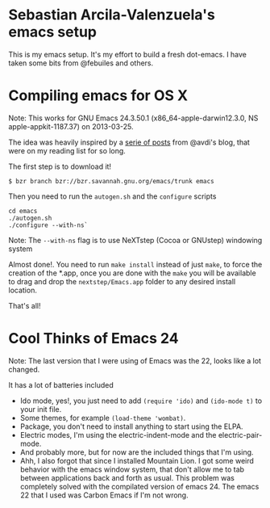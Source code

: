 Sebastian Arcila-Valenzuela's emacs setup
=========================================

This is my emacs setup. It's my effort to build a fresh dot-emacs. I have taken some bits from @febuiles and others.

Compiling emacs for OS X
========================

Note: This works for GNU Emacs 24.3.50.1 (x86_64-apple-darwin12.3.0,
NS apple-appkit-1187.37) on 2013-03-25.

The idea was heavily inspired by a
[serie of posts](http://devblog.avdi.org/category/emacs-reboot/page/2/)
from @avdi's blog, that were on my reading list for so long.

The first step is to download it!

	$ ﻿bzr branch bzr://bzr.savannah.gnu.org/emacs/trunk emacs

Then you need to run the `autogen.sh` and the `configure` scripts

	cd emacs
	./autogen.sh
	./configure --with-ns`

Note: The `--with-ns` flag is to use NeXTstep (Cocoa or GNUstep) windowing system

Almost done!.
You need to run `make install` instead of just `make`, to force the
creation of the *.app, once you are done with the `make` you will be
available to drag and drop the `nextstep/Emacs.app` folder to any
desired install location.

That's all!

Cool Thinks of Emacs 24
=======================
Note: The last version that I were using of Emacs was the 22, looks
like a lot changed.

It has a lot of batteries included

* Ido mode, yes!, you just need to add `(require 'ido)` and `(ido-mode
t)` to your init file.
* Some themes, for example `(load-theme 'wombat)`.
* Package, you don't need to install anything to start using the ELPA.
* Electric modes, I'm using the electric-indent-mode and the electric-pair-mode.
* And probably more, but for now  are the included things that I'm
using.
* Ahh, I also forgot that since I installed Mountain Lion. I got
  some weird behavior with the emacs window system, that don't allow
  me to tab between applications back and forth as usual. This problem
  was completely solved with the compilated version of emacs 24. The
  emacs 22 that I used was Carbon Emacs if I'm not wrong.
